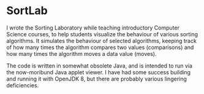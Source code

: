 # SortLab

I wrote the Sorting Laboratory while teaching introductory Computer Science
courses, to help students visualize the behaviour of various sorting
algorithms.  It simulates the behaviour of selected algorithms, keeping track
of how many times the algorithm compares two values (comparisons) and how many
times the algorithm moves a data value (moves).

The code is written in somewhat obsolete Java, and is intended to run via the
now-moribund Java applet viewer. I have had some success building and running
it with OpenJDK 8, but there are probably various lingering deficiencies.
